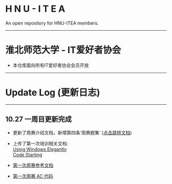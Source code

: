 # H N U - I T E A
  An open repository for HNU-ITEA members.

---

# 淮北师范大学 - IT爱好者协会  
- 本仓库面向所有IT爱好者协会会员开放

--- 

# Update Log (更新日志)

---

## 10.27 一周目更新完成

- 更新了周赛介绍文档，新增第四条‘周赛题集’ ([点击跳转文档][IntroWPC])
  
- 上传了第一次培训相关文档:  
  [Using Windows Elegantly][UWE]  
  [Code Starting][CodeS]

- [第一次周赛参考文档][1stPreview]
  
- [第一次周赛 AC 代码][1stACcode]








[IntroWPC]: https://github.com/Class-17/HNU-ITEA/blob/master/Introduction%20to%20WPC.md

[UWE]: https://github.com/Class-17/HNU-ITEA/blob/master/WPC/1st-Frost%20Descent/Training/Using%20Windows%20Elegantly.md

[CodeS]: https://github.com/Class-17/HNU-ITEA/blob/master/WPC/1st-Frost%20Descent/Training/Code%20Starting.md

[1stPreview]: https://github.com/Class-17/HNU-ITEA/blob/master/WPC/1st-Frost%20Descent/Preview.md

[1stACcode]: https://github.com/Class-17/HNU-ITEA/tree/master/WPC/1st-Frost%20Descent/AC-Code